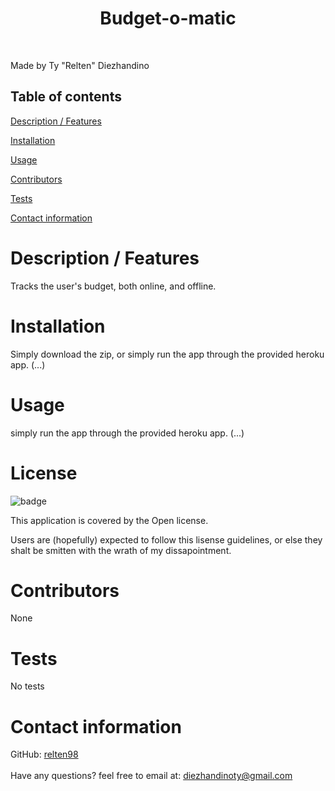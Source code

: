 
  <h1 align="center">Budget-o-matic</h1>
  <br />

  Made by Ty "Relten" Diezhandino

##  Table of contents

[Description / Features](#description)

[Installation](#installation)

[Usage](#usage)

[Contributors](#contributors)

[Tests](#test)

[Contact information](#contact)

  # <a name="description"></a> Description / Features
   Tracks the user's budget, both online, and offline.

  # <a name="installation"></a> Installation
   Simply download the zip, or simply run the app through the provided heroku app. (...)
  
  # <a name="usage"></a> Usage
   simply run the app through the provided heroku app. (...)
  
  # License
  ![badge](https://img.shields.io/badge/license-Open-red)
  <br />

  This application is covered by the Open license. 
  
  Users are (hopefully) expected to follow this lisense guidelines, or else they shalt be smitten with the wrath of my dissapointment.

  # <a name="contributors"></a> Contributors
   None
  
  # <a name="tests"></a> Tests
  No tests
  <br />
  
  # <a name="contact"></a> Contact information
  GitHub: [relten98](https://github.com/relten98)
  <br />
  <br/>
  Have any questions? feel free to email at: diezhandinoty@gmail.com
      
